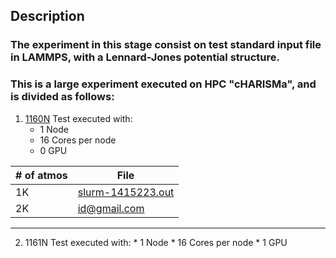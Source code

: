 ## Description
### The experiment in this stage consist on test standard input file in LAMMPS, with a Lennard-Jones potential structure.
### This is a large experiment executed on HPC "cHARISMa", and is divided as follows:

1. [1160N](file://lj/1160N/) Test executed with:
	* 1 Node
	* 16 Cores per node
	* 0 GPU

|   # of atmos  |   File   |
|   ----    |   ------  |
|   1K   |   [slurm-1415223.out](file://lj/1160N/slurm-1415223.out)    |
|   2K    |   id@gmail.com    |



---

2. 1161N Test executed with:
        * 1 Node
        * 16 Cores per node
        * 1 GPU

